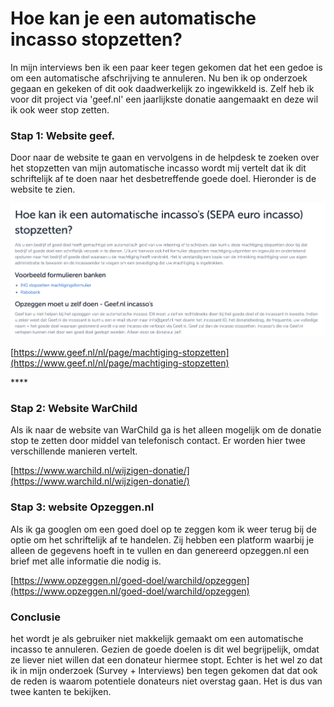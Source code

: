 # Hoe kan je een automatische incasso stopzetten?

In mijn interviews ben ik een paar keer tegen gekomen dat het een gedoe is om een automatische afschrijving te annuleren. Nu ben ik op onderzoek gegaan en gekeken of dit ook daadwerkelijk zo ingewikkeld is. Zelf heb ik voor dit project via 'geef.nl' een jaarlijkste donatie aangemaakt en deze wil ik ook weer stop zetten.

### **Stap 1: Website geef.**

Door naar de website te gaan en vervolgens in de helpdesk te zoeken over het stopzetten van mijn automatische incasso wordt mij vertelt dat ik dit schriftelijk af te doen naar het desbetreffende goede doel. Hieronder is de website te zien.

![](../.gitbook/assets/schermafbeelding-2019-05-31-om-13.37.23.png)

[https://www.geef.nl/nl/page/machtiging-stopzetten](https://www.geef.nl/nl/page/machtiging-stopzetten)

\*\*\*\*

### **Stap 2: Website WarChild**

Als ik naar de website  van WarChild ga is het alleen mogelijk om de donatie stop te zetten door middel van telefonisch contact. Er worden hier twee verschillende manieren vertelt.

[https://www.warchild.nl/wijzigen-donatie/](https://www.warchild.nl/wijzigen-donatie/)



### **Stap 3: website Opzeggen.nl**

Als ik ga googlen om een goed doel op te zeggen kom ik weer terug bij de optie om het schriftelijk af te handelen. Zij hebben een platform waarbij je alleen de gegevens hoeft in te vullen en dan genereerd opzeggen.nl een brief met alle informatie die nodig is.

[https://www.opzeggen.nl/goed-doel/warchild/opzeggen](https://www.opzeggen.nl/goed-doel/warchild/opzeggen)

### **Conclusie**

het wordt je als gebruiker niet makkelijk gemaakt om een automatische incasso te annuleren. Gezien de goede doelen is dit wel begrijpelijk, omdat ze liever niet willen dat een donateur hiermee stopt. Echter is het wel zo dat ik in mijn onderzoek \(Survey + Interviews\) ben tegen gekomen dat dat ook de reden is waarom potentiele donateurs niet overstag gaan. Het is dus van twee kanten te bekijken.

